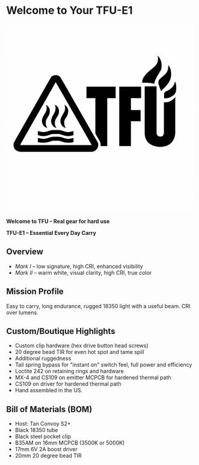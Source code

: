 # Welcome to Your TFU-E1

![TFU Logo](../TFU-LOGO.png)

**Welcome to TFU – Real gear for hard use**

**TFU-E1 – Essential Every Day Carry**

## Overview

- *Mark I* – low signature, high CRI, enhanced visibility
- *Mark II* – warm white, visual clarity, high CRI, true color

## Mission Profile

Easy to carry, long endurance, rugged 18350 light with a useful beam. CRI over lumens.

## Custom/Boutique Highlights

- Custom clip hardware (hex drive button head screws)
- 20 degree bead TIR for even hot spot and tame spill
- Additional ruggedness
- Tail spring bypass for "instant on" switch feel, full power and efficiency
- Loctite 242 on retaining rings and hardware
- MX-4 and CS109 on emitter MCPCB for hardened thermal path
- CS109 on driver for hardened thermal path
- Hand assembled in the US.

## Bill of Materials (BOM)

- Host: Tan Convoy S2+
- Black 18350 tube
- Black steel pocket clip
- B35AM on 16mm MCPCB (3500K or 5000K)
- 17mm 6V 2A boost driver
- 20mm 20 degree bead TIR
